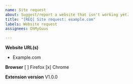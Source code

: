 ```yaml
---
name: Site request
about: Suggest/report a website that isn't working yet.
title: "[REQ] Site request: example.com"
labels: Website request
assignees: OhMyGuus

---
```


**Website URL(s)**
- Example.com

**Browser**
[ ] Firefox
[x] Chrome

**Extension version**
V1.0.0
